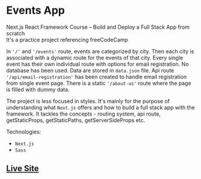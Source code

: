 # Events App

Next.js React Framework Course – Build and Deploy a Full Stack App from scratch <br />
It's a practice project referencing freeCodeCamp

In `'/'` and `'/events'` route, events are categorized by city. Then each city is associated with a dynamic route for the events of that city. Every single event has their own individual route with options for email registration. No database has been used. Data are stored in `data.json` file. Api route `'/api/email-registration'` has been created to handle email registration from single event page. There is a static `'/about-us'` route where the page is filled with dummy data.

The project is less focused in styles. It's mainly for the purpose of understanding what `Next.js` offers and how to build a full stack app with the framework. It tackles the concepts - routing system, api route, getStaticProps, getStaticPaths, getServerSideProps etc.

Technologies:

-   `Next.js`
-   `Sass`

## [Live Site](https://events-app-mhasanjoy.vercel.app/)
